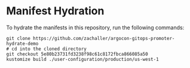 # Manifest Hydration

To hydrate the manifests in this repository, run the following commands:

```shell
git clone https://github.com/zachaller/argocon-gitops-promoter-hydrate-demo
# cd into the cloned directory
git checkout 5e80b23731fd3238f98c61c8172fbca866085a50
kustomize build ./user-configuration/production/us-west-1
```
